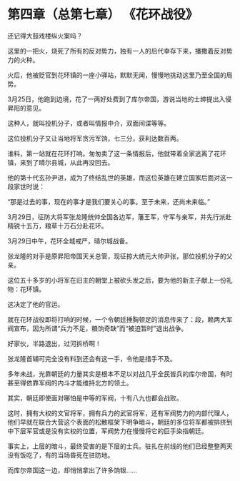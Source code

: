 # 第四章（总第七章）     《花环战役》

还记得大鼓戏楼纵火案吗？

这里的一把火，烧死了所有的反对势力，独有一人的后代幸存下来，播撒着反对势力的火种。

火后，他被贬官到花环镇的一座小驿站，默默无闻，慢慢地挑动这里乃至全国的局势。

3月25日，他跑到边境，花了一两好处费到了库尔帝国，游说当地的士绅提出入侵昇阳的意见。

这种人，就叫投机分子，或者叫情报中介，双面间谍等等。

这位投机分子又让当地将军贪污军饷，七三分，获利达数百两。

谁料，第一站就在花环打响。匆匆卖了这一条情报后，他就带着全家逃离了花环镇，来到了晴尔县城，从此再没回去。

他的第十代玄孙尹进，成为了终结乱世的英雄，而这位英雄在建立国家后面对这一段家世时说：

“那是过去的事，现在的事才是我们要关心的事。至于未来，还尚未来临。”

3月29日，征防大将军张龙隆统帅全国各边军，藩王军，守军与亲军，并先行派赴精锐十五万，粮草十万石分赴花环。

3月29日中午，花环全城戒严，晴尔城战备。

张龙隆的对手是原昇阳帝国天关总管，现征掠大统元大帅尹张，那位投机分子的父亲。

这位五十多岁的小将军在旧主的朝堂上被砍头发之后，要为他的新主子献上一份礼物：花环镇。

这决定了他的官运。

就在花环战役即将打响的时候，一个令朝廷捶胸顿足的消息传来了：段，赖两大军阀宣布，因为所谓“兵力不足，粮饷奇缺”而“被迫暂时”退出战争。

好家伙，半路退出，过河拆桥啊！

张龙隆首辅可完全没有料到还会有这一手，令他是措手不及。

多年未战，光靠朝廷的力量其实是根本不足以对战几乎全民皆兵的库尔帝国，有时甚至得依靠军阀的内斗才能维持北方的领土。

其实，朝廷即使面对哪怕是中等的军阀，十有八九也都会战败。

这时，拥有大权的文官将军，拥有兵力的武官将军，还有军阀势力的内部代理人，他们早就在联合大营这个表面的松散框架下明争暗斗，朝廷的多位将军都被排挤到中下层军官或是没有实权的位置，军阀势力在慢慢将它的巨手染指朝廷。

事实上，上层的暗斗，最终受害的是下层的士兵。驻扎在前线的他们已经整整两天没有饭吃了，有的当场昏死在驻防地。

而库尔帝国这一边，却悄悄拿出了许多饷银……